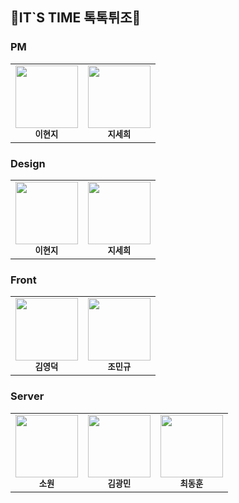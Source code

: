 
## 🌟IT`S TIME 톡톡튀조🌟

### PM

 <table>
  <tr>
    <td align="center"><img src="https://avatars.githubusercontent.com/u/77392694?v=4" width="100px;" alt=""/><br /><sub><b>이현지</b></sub><br /></td>
    <td align="center"><img src="https://avatars.githubusercontent.com/u/127166309?v=4" width="100px;" alt=""/><br /><sub><b>지세희</b></sub><br /></td>
    </tr>
</table>

### Design
<table>
  <tr>
    <td align="center"><img src="https://avatars.githubusercontent.com/u/77392694?v=4" width="100px;" alt=""/><br /><sub><b>이현지</b></sub><br /></td>
    <td align="center"><img src="https://avatars.githubusercontent.com/u/127166309?v=4" width="100px;" alt=""/><br /><sub><b>지세희</b></sub><br /></td>
    </tr>
</table>

### Front
<table>
  <tr>
    <td align="center"><img src="https://avatars.githubusercontent.com/u/46455370?v=4" width="100px;" alt=""/><br /><sub><b>김영덕</b></sub><br /></td>
    <td align="center"><img src="https://avatars.githubusercontent.com/u/97501226?v=4" width="100px;" alt=""/><br /><sub><b>조민규</b></sub><br /></td>
    </tr>
</table>


### Server

<table>
  <tr>
     <td align="center"><img src="https://avatars.githubusercontent.com/u/64449901?v=4" width="100px;" alt=""/><br /><sub><b>소원</b></sub><br /></td>
    <td align="center"><img src="https://avatars.githubusercontent.com/u/79622645?v=4" width="100px;" alt=""/><br /><sub><b>김광민</b></sub><br /></td>
    <td align="center"><img src="https://avatars.githubusercontent.com/u/58305106?v=4" width="100px;" alt=""/><br /><sub><b>최동훈</b></sub><br /></td> 
    </tr>
</table>
